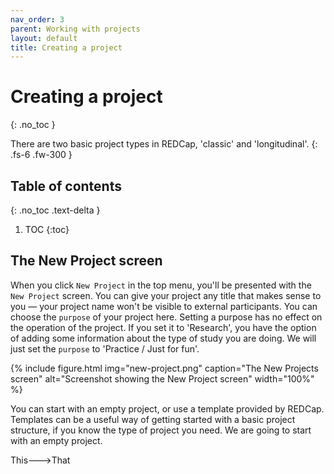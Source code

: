 ```yaml
---
nav_order: 3
parent: Working with projects
layout: default
title: Creating a project
---
```


# Creating a project
{: .no_toc }

There are two basic project types in REDCap, 'classic' and 'longitudinal'.
{: .fs-6 .fw-300 }

## Table of contents
{: .no_toc .text-delta }

1. TOC
{:toc}

## The New Project screen

When you click `New Project` in the top menu, you'll be presented with the` New Project` screen. You can give your project any title that makes sense to you — your project name won't be visible to external participants. You can choose the `purpose` of your project here. Setting a purpose has no effect on the operation of the project. If you set it to 'Research', you have the option of adding some information about the type of study you are doing. We will just set the `purpose` to 'Practice / Just for fun'.

{% include figure.html img="new-project.png" caption="The New Projects screen" alt="Screenshot showing the New Project screen" width="100%" %}

You can start with an empty project, or use a template provided by REDCap. Templates can be a useful way of getting started with a basic project structure, if you know the type of project you need. We are going to start with an empty project.

This--->That